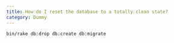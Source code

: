 ```yaml
---
title: How do I reset the database to a totally clean state?
category: Dummy
---
```


~~~
bin/rake db:drop db:create db:migrate
~~~
